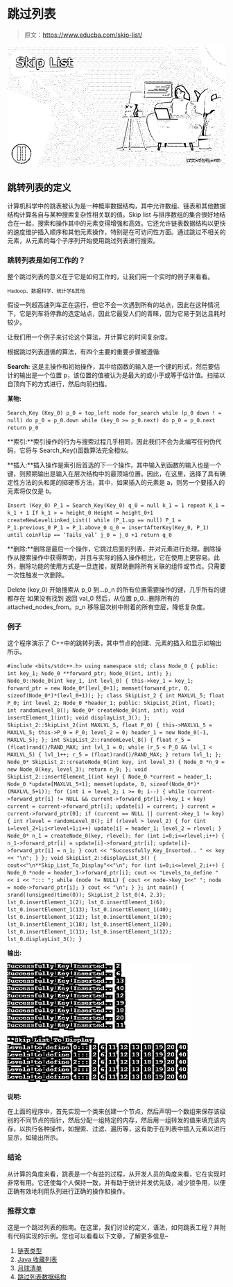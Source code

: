 # 跳过列表

> 原文：<https://www.educba.com/skip-list/>

![Skip List](img/6b5a5feca2a9e078579bba8d48d8daa1.png)



## 跳转列表的定义

计算机科学中的跳表被认为是一种概率数据结构，其中允许数组、链表和其他数据结构计算各自与某种搜索复杂性相关联的值。Skip list 与排序数组的集合很好地结合在一起，搜索和操作其中的元素变得增强和高效。它还允许链表数据结构以更快的速度维护插入顺序和其他元素操作，特别是在可访问性方面。通过跳过不相关的元素，从元素的每个子序列开始使用跳过列表进行搜索。

### 跳转列表是如何工作的？

整个跳过列表的意义在于它是如何工作的，让我们用一个实时的例子来看看。

<small>Hadoop、数据科学、统计学&其他</small>

假设一列超高速列车正在运行，但它不会一次遇到所有的站点，因此在这种情况下，它是列车将停靠的选定站点，因此它最受人们的青睐，因为它易于到达且耗时较少。

让我们用一个例子来讨论这个算法，并计算它的时间复杂度。

根据跳过列表遵循的算法，有四个主要的重要步骤被遵循:

**Search:** 这是主操作和初始操作，其中给函数的输入是一个键的形式，然后要估计的输出是一个位置 p，该位置的值被认为是最大的或小于或等于估计值。扫描以自顶向下的方式进行，然后向前扫描。

**某物:**

`Search_Key (Key_0)
p_0 = top_left node for_search
while (p_0 down ! = null) do
p_0 = p_0.down
while (key_0 >= p_0.next) do
p_0 = p_0.next
return p_0`

**索引:**索引操作的行为与搜索过程几乎相同，因此我们不会为此编写任何伪代码，它将与 Search_Key()函数算法完全相似。

**插入:**插入操作是索引后首选的下一个操作，其中输入到函数的输入也是一个键，则预期输出是输入在层次结构中的最顶端位置。因此，在这里，选择了具有确定性方法的头和尾的掷硬币方法，其中，如果插入的元素是 a，则另一个要插入的元素将仅仅是 b。

`Insert (Key_0)
P_1 = Search_Key(Key_0)
q_0 = null
k_1 = 1
repeat
K_1 = k_1 + 1
If k_1 > = height_0
Height = height_0+1
createNewLevelLinked_List()
while (P_1.up == null)
P_1 = P_1.previous_0
P_1 = P_1.above_0
q_0 = insertAfterKey(Key_0, P_1)
until coinFlip == ‘Tails_val’
j_0 = j_0 +1
return q_0`

**删除:**删除是最后一个操作，它跳过后面的列表，并对元素进行处理。删除操作从搜索操作中获得帮助，并且与实际的插入操作相比，它在使用上更容易。此外，删除功能的使用方式是一旦连接，就帮助删除所有关联的组件或节点。只需要一次性触发一次删除。

Delete (key_0)
开始搜索从 p_0 到…p_n 的所有位置需要操作的键，几乎所有的键都存在
如果没有找到
返回 val_0
然后，从位置 p_0…删除所有的 attached_nodes_from。p_n
移除层次树中附着的所有空层，降低复杂度。

### 例子

这个程序演示了 C++中的跳转列表，其中节点的创建、元素的插入和显示如输出所示。

`#include <bits/stdc++.h>
using namespace std;
class Node_0
{
public:
int key_1;
Node_0 **forward_ptr;
Node_0(int, int);
};
Node_0::Node_0(int key_1, int levl_0)
{
this->key_1 = key_1;
forward_ptr = new Node_0*[levl_0+1];
memset(forward_ptr, 0, sizeof(Node_0*)*(levl_0+1));
};
class SkipList_2
{
int MAXLVL_5;
float P_0;
int level_2;
Node_0 *header_1;
public:
SkipList_2(int, float);
int randomLevel_8();
Node_0* createNode_0(int, int);
void insertElement_1(int);
void displayList_3();
};
SkipList_2::SkipList_2(int MAXLVL_5, float P_0)
{
this->MAXLVL_5 = MAXLVL_5;
this->P_0 = P_0;
level_2 = 0;
header_1 = new Node_0(-1, MAXLVL_5);
};
int SkipList_2::randomLevel_8()
{
float r_5 = (float)rand()/RAND_MAX;
int lvl_1 = 0;
while (r_5 < P_0 && lvl_1 < MAXLVL_5)
{
lvl_1++;
r_5 = (float)rand()/RAND_MAX;
}
return lvl_1;
};
Node_0* SkipList_2::createNode_0(int key, int level_3)
{
Node_0 *n_9 = new Node_0(key, level_3);
return n_9;
};
void SkipList_2::insertElement_1(int key)
{
Node_0 *current = header_1;
Node_0 *update[MAXLVL_5+1];
memset(update, 0, sizeof(Node_0*)*(MAXLVL_5+1));
for (int i = level_2; i >= 0; i--)
{
while (current->forward_ptr[i] != NULL &&
current->forward_ptr[i]->key_1 < key)
current = current->forward_ptr[i];
update[i] = current;
}
current = current->forward_ptr[0];
if (current == NULL || current->key_1 != key)
{
int rlevel = randomLevel_8();
if (rlevel > level_2)
{
for (int i=level_2+1;i<rlevel+1;i++)
update[i] = header_1;
level_2 = rlevel;
}
Node_0* n_1 = createNode_0(key, rlevel);
for (int i=0;i<=rlevel;i++)
{
n_1->forward_ptr[i] = update[i]->forward_ptr[i];
update[i]->forward_ptr[i] = n_1;
}
cout << "Successfully_Key_Inserted.. " << key << "\n";
}
};
void SkipList_2::displayList_3()
{
cout<<"\n**Skip_List_To_Display"<<"\n";
for (int i=0;i<=level_2;i++)
{
Node_0 *node = header_1->forward_ptr[i];
cout << "Levels_to_define " << i << "::: ";
while (node != NULL)
{
cout << node->key_1<<" ";
node = node->forward_ptr[i];
}
cout << "\n";
}
};
int main()
{
srand((unsigned)time(0));
SkipList_2 lst_0(4, 2.3);
lst_0.insertElement_1(2);
lst_0.insertElement_1(6);
lst_0.insertElement_1(13);
lst_0.insertElement_1(40);
lst_0.insertElement_1(12);
lst_0.insertElement_1(19);
lst_0.insertElement_1(18);
lst_0.insertElement_1(20);
lst_0.insertElement_1(11);
lst_0.insertElement_1(12);
lst_0.displayList_3();
}`

**输出:**

![skip list](img/85b95bef1d5c050d3e002fe89165208c.png)



**说明:**

在上面的程序中，首先实现一个类来创建一个节点，然后声明一个数组来保存该级别的不同节点的指针，然后分配一组特定的内存，然后用一组转发的值来填充该内存，以执行各种操作，如搜索、过滤、遍历等，这有助于在列表中插入元素以进行显示，如输出所示。

### 结论

从计算的角度来看，跳表是一个有益的过程，从开发人员的角度来看，它在实现时非常有用。它还使每个人保持一致，并有助于统计并发优先级，减少锁争用，以便正确有效地利用队列进行正确的操作和操作。

### 推荐文章

这是一个跳过列表的指南。在这里，我们讨论的定义，语法，如何跳表工程？并附有代码实现的示例。您也可以看看以下文章，了解更多信息–

1.  [链表类型](https://www.educba.com/linked-list-types/)
2.  [Java 收藏列表](https://www.educba.com/java-collection-to-list/)
3.  [月球清单](https://www.educba.com/lua-list/)
4.  [跳过列表数据结构](https://www.educba.com/skip-list-data-structure/)





